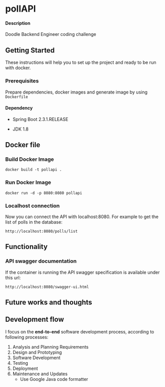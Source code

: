 # pollAPI

#### Description

Doodle Backend Engineer coding challenge



## Getting Started

These instructions will help you to set up the project and ready to be run with docker.

### Prerequisites

Prepare dependencies, docker images and generate image  by using `Dockerfile`

#### Dependency

- Spring Boot 2.3.1.RELEASE

- JDK 1.8

## Docker file

### Build Docker Image

```
docker build -t pollapi .
```

### Run Docker Image

```
docker run -d -p 8080:8080 pollapi
```

### Localhost connection

Now you can connect the API with localhost:8080. For example to get the list of polls in the database:

```
http://localhost:8080/polls/list
```



## Functionality

### API swagger documentation

If the container is running the API swagger specification is available under this url:

```htttp
http://localhost:8080/swagger-ui.html
```



## Future works and thoughts



## Development flow

I focus on the **end-to-end** software development process, according to following processes:

1. Analysis and Planning Requirements 
2. Design and Prototyping 
3. Software Development 
4. Testing 
5. Deployment
6. Maintenance and Updates
   - Use Google Java code formatter







